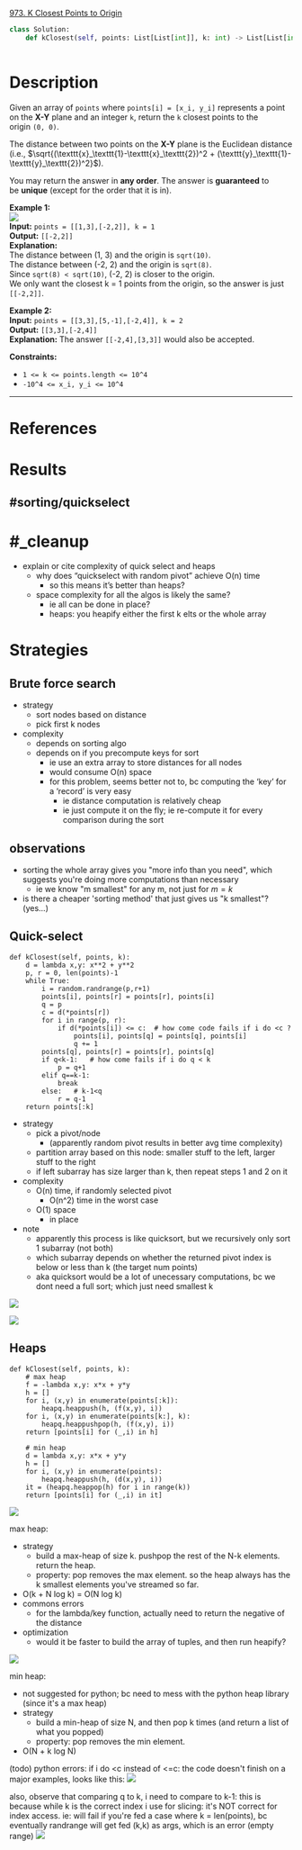 [973. K Closest Points to Origin](https://leetcode.com/problems/k-closest-points-to-origin/)

```python
class Solution:
    def kClosest(self, points: List[List[int]], k: int) -> List[List[int]]:
        
```

# Description
Given an array of `points` where `points[i] = [x_i, y_i]` represents a point on the **X-Y** plane and an integer `k`, return the `k` closest points to the origin `(0, 0)`.

The distance between two points on the **X-Y** plane is the Euclidean distance (i.e., $\sqrt{(\texttt{x}_\texttt{1}-\texttt{x}_\texttt{2})^2 + (\texttt{y}_\texttt{1}-\texttt{y}_\texttt{2})^2}$).

You may return the answer in **any order**. The answer is **guaranteed** to be **unique** (except for the order that it is in).

**Example 1:**  
![](../!assets/attachments/Pasted%20image%2020240224221455.png)  
**Input:** `points = [[1,3],[-2,2]], k = 1`  
**Output:** `[[-2,2]]`  
**Explanation:**  
The distance between (1, 3) and the origin is `sqrt(10)`.  
The distance between (-2, 2) and the origin is `sqrt(8)`.  
Since `sqrt(8) < sqrt(10)`, (-2, 2) is closer to the origin.  
We only want the closest k = 1 points from the origin, so the answer is just `[[-2,2]]`.  

**Example 2:**  
**Input:** `points = [[3,3],[5,-1],[-2,4]], k = 2`  
**Output:** `[[3,3],[-2,4]]`  
**Explanation:** The answer `[[-2,4],[3,3]]` would also be accepted.  

**Constraints:**
- `1 <= k <= points.length <= 10^4`
- `-10^4 <= x_i, y_i <= 10^4`

---



# References

# Results

## #sorting/quickselect 



# #_cleanup 
- explain or cite complexity of quick select and heaps
	- why does “quickselect with random pivot” achieve O(n) time
		- so this means it’s better than heaps?
	- space complexity for all the algos is likely the same?
		- ie all can be done in place?
		- heaps: you heapify either the first k elts or the whole array


# Strategies
## Brute force search
- strategy
	- sort nodes based on distance
	- pick first k nodes
- complexity
	- depends on sorting algo
	- depends on if you precompute keys for sort
		- ie use an extra array to store distances for all nodes
		- would consume O(n) space
		- for this problem, seems better not to, bc computing the ‘key’ for a ‘record’ is very easy
			- ie distance computation is relatively cheap
			- ie just compute it on the fly; ie re-compute it for every comparison during the sort



## observations
- sorting the whole array gives you "more info than you need", which suggests you're doing more computations than necessary
	- ie we know "m smallest" for any m, not just for $m=k$
- is there a cheaper 'sorting method' that just gives us "k smallest"? (yes...)

## Quick-select
```
def kClosest(self, points, k):
    d = lambda x,y: x**2 + y**2
    p, r = 0, len(points)-1
    while True:
        i = random.randrange(p,r+1)
        points[i], points[r] = points[r], points[i]
        q = p
        c = d(*points[r])
        for i in range(p, r):
            if d(*points[i]) <= c:  # how come code fails if i do <c ?
                points[i], points[q] = points[q], points[i]
                q += 1
        points[q], points[r] = points[r], points[q]
        if q<k-1:   # how come fails if i do q < k
            p = q+1
        elif q==k-1:
            break
        else:   # k-1<q
            r = q-1
    return points[:k]
```


- strategy
	- pick a pivot/node
		- (apparently random pivot results in better avg time complexity)
	- partition array based on this node: smaller stuff to the left, larger stuff to the right
	- if left subarray has size larger than k, then repeat steps 1 and 2 on it
- complexity
	- O(n) time, if randomly selected pivot
		- O(n^2) time in the worst case
	- O(1) space
		- in place
- note
	- apparently this process is like quicksort, but we recursively only sort 1 subarray (not both)
	- which subarray depends on whether the returned pivot index is below or less than k (the target num points)
	- aka quicksort would be a lot of unecessary computations, bc we dont need a full sort; which just need smallest k

![](../!assets/attachments/Pasted%20image%2020240304011412.png)



![](../!assets/attachments/Pasted%20image%2020240304011501.png)




## Heaps
```
def kClosest(self, points, k):
    # max heap
    f = -lambda x,y: x*x + y*y
    h = []
    for i, (x,y) in enumerate(points[:k]):
        heapq.heappush(h, (f(x,y), i))
    for i, (x,y) in enumerate(points[k:], k):
        heapq.heappushpop(h, (f(x,y), i))
    return [points[i] for (_,i) in h]

    # min heap
    d = lambda x,y: x*x + y*y
    h = []
    for i, (x,y) in enumerate(points):
        heapq.heappush(h, (d(x,y), i))
    it = (heapq.heappop(h) for i in range(k))
    return [points[i] for (_,i) in it]
```


![](../!assets/attachments/Pasted%20image%2020240224221924.png)

max heap:
- strategy
	- build a max-heap of size k. pushpop the rest of the N-k elements. return the heap.
	- property: pop removes the max element. so the heap always has the k smallest elements you've streamed so far.
- O(k + N log k)  = O(N log k)
- commons errors
	- for the lambda/key function, actually need to return the negative of the distance
- optimization
	- would it be faster to build the array of tuples, and then run heapify?

![](../!assets/attachments/Pasted%20image%2020240224221948.png)


min heap:
- not suggested for python; bc need to mess with the python heap library (since it's a max heap)
- strategy
	- build a min-heap of size N, and then pop k times (and return a list of what you popped)
	- property: pop removes the min element. 
- O(N + k log N)



(todo)
python errors:
if i do <c instead of <=c: the code doesn't finish on a major examples, looks like this:
![](../!assets/attachments/Pasted%20image%2020240224222236.png)

also, observe that comparing q to k, i need to compare to k-1: this is because while k is the correct index i use for slicing: it's NOT correct for index access.
ie: will fail if you're fed a case where k = len(points), bc eventually randrange will get fed (k,k) as args, which is an error (empty range)
![](../!assets/attachments/Pasted%20image%2020240224222250.png)